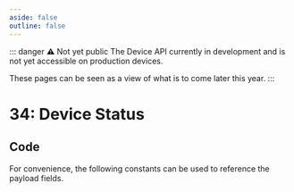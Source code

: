 ```yaml
---
aside: false
outline: false
---
```


<script setup>
import ProtocolBytes from '../../../components/ProtocolBytes.vue';
import SplitColumnView from '../../../components/SplitColumnView.vue';
import GenerateConsts from '../../../components/GenerateConsts.vue'
import PayloadTable from '../../../components/PayloadTable.vue'
import { data as protocolData } from '../../../yaml-data.data.ts'
</script>

::: danger ⚠️ Not yet public
The Device API currently in development and is not yet accessible on production devices.

These pages can be seen as a view of what is to come later this year.
:::

# 34: Device Status

<SplitColumnView>
<template #left>

Used to GET the general status of the device.

### Payload

<PayloadTable :messageId="34" headerText="" headerMarginTop="0px" :yaml-data="protocolData" />

</template>
<template #right>

### Example
If you wanted to GET all possible fields from the device.

<ProtocolBytes
byteString="3 17 0 34 0 2 0 5 1 1 2 1 51 0 0 206 243"
:boldPositions="[3,12]"
:allowCollapse="false"
 :yaml-data="protocolData"
/>

<!-- The device would then respond with a message of type 34, with the fields filled in.

<ProtocolBytes
byteString="76 66 3 29 0 34 0 3 0 3 4 1 1 51 1 1 1 12 3 0 1 2 3 1 47 1 100 1 0 196 29"
:boldPositions="[3,24,26,28]"
:allowCollapse="false"
 :yaml-data="protocolData"
/>

TODO update with more fields..
-->

</template>
</SplitColumnView>

## Code

For convenience, the following constants can be used to reference the payload fields.

<GenerateConsts :messageId="34" :yaml-data="protocolData"/>
